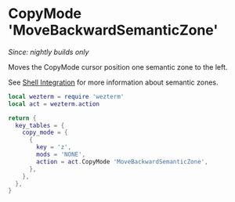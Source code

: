 # CopyMode 'MoveBackwardSemanticZone'

*Since: nightly builds only*

Moves the CopyMode cursor position one semantic zone to the left.

See [Shell Integration](../../../../shell-integration.md) for more information
about semantic zones.

```lua
local wezterm = require 'wezterm'
local act = wezterm.action

return {
  key_tables = {
    copy_mode = {
      {
        key = 'z',
        mods = 'NONE',
        action = act.CopyMode 'MoveBackwardSemanticZone',
      },
    },
  },
}
```

